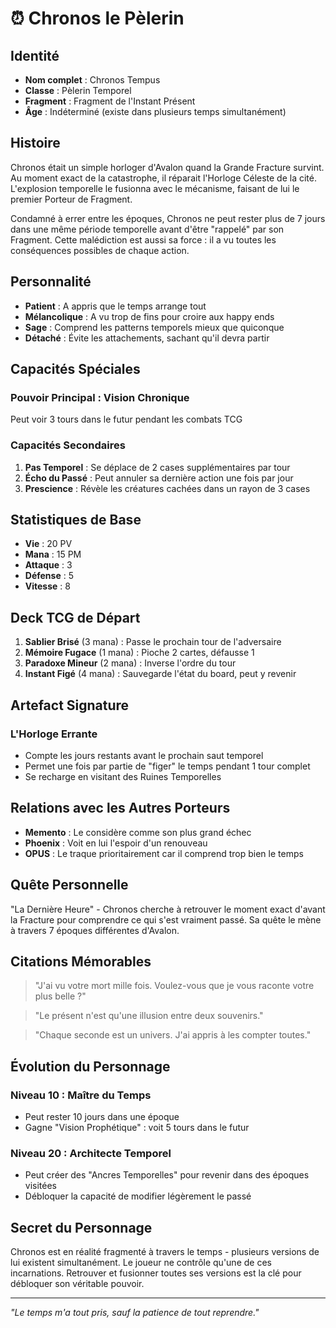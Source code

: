 # ⏰ Chronos le Pèlerin

## Identité
- **Nom complet** : Chronos Tempus
- **Classe** : Pèlerin Temporel
- **Fragment** : Fragment de l'Instant Présent
- **Âge** : Indéterminé (existe dans plusieurs temps simultanément)

## Histoire

Chronos était un simple horloger d'Avalon quand la Grande Fracture survint. Au moment exact de la catastrophe, il réparait l'Horloge Céleste de la cité. L'explosion temporelle le fusionna avec le mécanisme, faisant de lui le premier Porteur de Fragment.

Condamné à errer entre les époques, Chronos ne peut rester plus de 7 jours dans une même période temporelle avant d'être "rappelé" par son Fragment. Cette malédiction est aussi sa force : il a vu toutes les conséquences possibles de chaque action.

## Personnalité

- **Patient** : A appris que le temps arrange tout
- **Mélancolique** : A vu trop de fins pour croire aux happy ends
- **Sage** : Comprend les patterns temporels mieux que quiconque
- **Détaché** : Évite les attachements, sachant qu'il devra partir

## Capacités Spéciales

### Pouvoir Principal : Vision Chronique
Peut voir 3 tours dans le futur pendant les combats TCG

### Capacités Secondaires
1. **Pas Temporel** : Se déplace de 2 cases supplémentaires par tour
2. **Écho du Passé** : Peut annuler sa dernière action une fois par jour
3. **Prescience** : Révèle les créatures cachées dans un rayon de 3 cases

## Statistiques de Base
- **Vie** : 20 PV
- **Mana** : 15 PM  
- **Attaque** : 3
- **Défense** : 5
- **Vitesse** : 8

## Deck TCG de Départ

1. **Sablier Brisé** (3 mana) : Passe le prochain tour de l'adversaire
2. **Mémoire Fugace** (1 mana) : Pioche 2 cartes, défausse 1
3. **Paradoxe Mineur** (2 mana) : Inverse l'ordre du tour
4. **Instant Figé** (4 mana) : Sauvegarde l'état du board, peut y revenir

## Artefact Signature

### L'Horloge Errante
- Compte les jours restants avant le prochain saut temporel
- Permet une fois par partie de "figer" le temps pendant 1 tour complet
- Se recharge en visitant des Ruines Temporelles

## Relations avec les Autres Porteurs

- **Memento** : Le considère comme son plus grand échec
- **Phoenix** : Voit en lui l'espoir d'un renouveau
- **OPUS** : Le traque prioritairement car il comprend trop bien le temps

## Quête Personnelle

"La Dernière Heure" - Chronos cherche à retrouver le moment exact d'avant la Fracture pour comprendre ce qui s'est vraiment passé. Sa quête le mène à travers 7 époques différentes d'Avalon.

## Citations Mémorables

> "J'ai vu votre mort mille fois. Voulez-vous que je vous raconte votre plus belle ?"

> "Le présent n'est qu'une illusion entre deux souvenirs."

> "Chaque seconde est un univers. J'ai appris à les compter toutes."

## Évolution du Personnage

### Niveau 10 : Maître du Temps
- Peut rester 10 jours dans une époque
- Gagne "Vision Prophétique" : voit 5 tours dans le futur

### Niveau 20 : Architecte Temporel  
- Peut créer des "Ancres Temporelles" pour revenir dans des époques visitées
- Débloquer la capacité de modifier légèrement le passé

## Secret du Personnage

Chronos est en réalité fragmenté à travers le temps - plusieurs versions de lui existent simultanément. Le joueur ne contrôle qu'une de ces incarnations. Retrouver et fusionner toutes ses versions est la clé pour débloquer son véritable pouvoir.

---

*"Le temps m'a tout pris, sauf la patience de tout reprendre."*